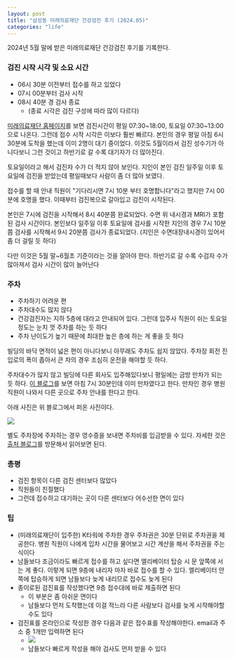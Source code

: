 ```yaml
---
layout: post
title: "삼성동 미래의료재단 건강검진 후기 (2024.05)"
categories: "life"
---
```


2024년 5월 말에 받은 미래의료재단 건강검진 후기를 기록한다.

### 검진 시작 시각 및 소요 시간

- 06시 30분 이전부터 접수를 하고 있었다
- 07시 00분부터 검사 시작
- 08시 40분 경 검사 종료
  - (종료 시각은 검진 구성에 따라 많이 다르다)

[미래의료재단 홈페이지](https://mrhealth.co.kr/)를 보면 검진시간이 평일 07:30~18:00, 토요일 07:30~13:00으로 나온다. 그런데 접수 시작 시각은 이보다 훨씬 빠르다. 본인의 경우 평일 아침 6시 30분에 도착을 했는데 이미 2명이 대기 중이었다. 이것도 5월이라서 검진 성수기가 아니다보니 그런 것이고 하반기로 갈 수록 대기자가 더 많아진다.

토요일이라고 해서 검진자 수가 더 적지 않아 보인다. 지인이 본인 검진 일주일 이후 토요일에 검진을 받았는데 평일때보다 사람이 좀 더 많아 보였다.

접수를 할 때 안내 직원이 "기다리시면 7시 10분 부터 호명합니다"라고 했지만 7시 00분에 호명을 했다. 이때부터 검진복으로 갈아입고 검진이 시작된다.

본인은 7시에 검진을 시작해서 8시 40분쯤 완료되었다. 수면 위 내시경과 MRI가 포함된 검사 시간이다. 본인보다 일주일 이후 토요일에 검사를 시작한 지인의 경우 7시 10분쯤 검사를 시작해서 9시 20분쯤 검사가 종료되었다. (지인은 수면대장내시경이 있어서 좀 더 걸릴 듯 하다)

다만 이것은 5월 말~6월초 기준이라는 것을 알아야 한다. 하반기로 갈 수록 수검자 수가 많아져서 검사 시간이 많이 늘어난다

### 주차

- 주차하기 어려운 편
- 주차대수도 많지 않다
- 건강검진자는 지하 5층에 대라고 안내되어 있다. 그런데 입주사 직원이 쉬는 토요일 정도는 눈치 껏 주차를 하는 듯 하다
- 주차 난이도가 높기 때문에 최대한 높은 층에 하는 게 좋을 듯 하다

빌딩의 바닥 면적이 넓은 편이 아니다보니 아무래도 주차도 쉽지 않았다. 주차장 회전 진입로의 폭이 좁아서 큰 차의 경우 조심히 운전을 해야할 듯 하다.

주차대수가 많지 않고 빌딩에 다른 회사도 입주해있다보니 평일에는 금방 만차가 되는 듯 하다. [이 블로그](https://pa3819.tistory.com/entry/%EB%AF%B8%EB%9E%98%EC%9D%98%EB%A3%8C%EC%9E%AC%EB%8B%A8-%EA%B1%B4%EA%B0%95%EA%B2%80%EC%A7%84%EA%B3%BC-%EC%A3%BC%EC%B0%A8-%ED%9B%84%EA%B8%B0)를 보면 아침 7시 30분인데 이미 만차였다고 한다. 만차인 경우 병원 직원이 나와서 다른 곳으로 주차 안내를 한다고 한다.

아래 사진은 위 블로그에서 퍼온 사진이다.

<img src="https://i.imgur.com/zGPCBFc.png" />

별도 주차장에 주차하는 경우 영수증을 보내면 주차비를 입금받을 수 있다. 자세한 것은 [출처 블로그](https://pa3819.tistory.com/entry/%EB%AF%B8%EB%9E%98%EC%9D%98%EB%A3%8C%EC%9E%AC%EB%8B%A8-%EA%B1%B4%EA%B0%95%EA%B2%80%EC%A7%84%EA%B3%BC-%EC%A3%BC%EC%B0%A8-%ED%9B%84%EA%B8%B0)를 방문해서 읽어보면 된다.

### 총평

- 검진 항목이 다른 검진 센터보다 많았다
- 직원들이 친절했다
- 그런데 접수하고 대기하는 곳이 다른 센터보다 어수선한 면이 있다

### 팁

- (미래의료재단이 입주한) K타워에 주차한 경우 주차권은 30분 단위로 주차권을 제공한다. 병원 직원이 나에게 입차 시간을 물어보고 시간 계산을 해서 주차권을 주는 식이다
- 남들보다 조금이라도 빠르게 접수를 하고 싶다면 엘리베이터 탑승 시 문 앞쪽에 서는 게 좋다. 이렇게 되면 9층에 내리자 마자 바로 접수를 할 수 있다. 엘리베이터 안쪽에 탑승하게 되면 남들보다 늦게 내리므로 접수도 늦게 된다
- 종이로된 검진표를 작성했다면 9층 접수대에 바로 제출하면 된다
  - 이 부분은 좀 아쉬운 면이다
  - 남들보다 먼저 도착했는데 이걸 적느라 다른 사람보다 검사를 늦게 시작해야할 수도 있다
- 검진표를 온라인으로 작성한 경우 다음과 같은 접수표를 작성해야한다. email과 주소 중 1개만 입력하면 된다
  - <img src='https://i.imgur.com/RcFhYrf.png'/>
  - 남들보다 빠르게 작성을 해야 검사도 먼저 받을 수 있다
